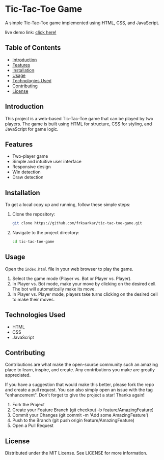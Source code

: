 # Tic-Tac-Toe Game

A simple Tic-Tac-Toe game implemented using HTML, CSS, and JavaScript.

live demo link: [click here!](https://frksarkar.github.io/tic-tac-toe-game/)

## Table of Contents

-   [Introduction](#introduction)
-   [Features](#features)
-   [Installation](#installation)
-   [Usage](#usage)
-   [Technologies Used](#technologies-used)
-   [Contributing](#contributing)
-   [License](#license)

## Introduction

This project is a web-based Tic-Tac-Toe game that can be played by two players. The game is built using HTML for structure, CSS for styling, and JavaScript for game logic.

## Features

-   Two-player game
-   Simple and intuitive user interface
-   Responsive design
-   Win detection
-   Draw detection

## Installation

To get a local copy up and running, follow these simple steps:

1. Clone the repository:

    ```sh
    git clone https://github.com/frksarkar/tic-tac-toe-game.git
    ```

2. Navigate to the project directory:
    ```sh
    cd tic-tac-toe-game
    ```

## Usage

Open the `index.html` file in your web browser to play the game.

1. Select the game mode (Player vs. Bot or Player vs. Player).
2. In Player vs. Bot mode, make your move by clicking on the desired cell. The bot will automatically make its move.
3. In Player vs. Player mode, players take turns clicking on the desired cell to make their moves.

## Technologies Used

-   HTML
-   CSS
-   JavaScript

## Contributing

Contributions are what make the open-source community such an amazing place to learn, inspire, and create. Any contributions you make are greatly appreciated.

If you have a suggestion that would make this better, please fork the repo and create a pull request. You can also simply open an issue with the tag "enhancement".
Don't forget to give the project a star! Thanks again!

1. Fork the Project
2. Create your Feature Branch (git checkout -b feature/AmazingFeature)
3. Commit your Changes (git commit -m 'Add some AmazingFeature')
4. Push to the Branch (git push origin feature/AmazingFeature)
5. Open a Pull Request

## License

Distributed under the MIT License. See LICENSE for more information.
